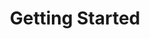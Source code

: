 ---
title: Getting Started
position: 1
parameters:
  - name:
    content:
content_markdown: |-
  Welcome to our API documentation.

  This API document is designed for those interested in developing for our platform.
  This API is still under development and is a work in progress

  ![apiEcon](apiEcon.png)


  You'll succeed if you do this.
  {: .success }

  Here's some useful information.
  {: .info }

  Something may not happen if you try and do this.
  {: .warning }

  Something bad will happen if you do this.
  {: .error }
left_code_blocks:
  - code_block:
    title:
    language:
right_code_blocks:
  - code_block:
    title:
    language:
---
